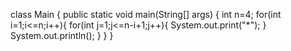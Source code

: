 class Main {
    public static void main(String[] args) {
        int n=4;
        for(int i=1;i<=n;i++){
            for(int j=1;j<=n-i+1;j++){
                System.out.print("*");
            }
             System.out.println();
        }
    }
}

